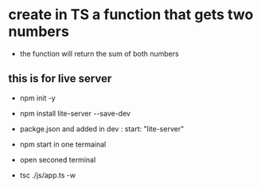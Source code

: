 # create in TS a function that gets two numbers

- the function will return the sum of both numbers

## this is for live server

- npm init -y

- npm install lite-server --save-dev

- packge.json and added in dev : start: "lite-server"

- npm start in one termainal

- open seconed terminal

- tsc ./js/app.ts -w
